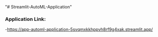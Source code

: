 "# Streamlit-AutoML-Application" 
### Application Link: 
-https://app-automl-application-5svqmxkkhppvh8rf9g4xak.streamlit.app/ 
